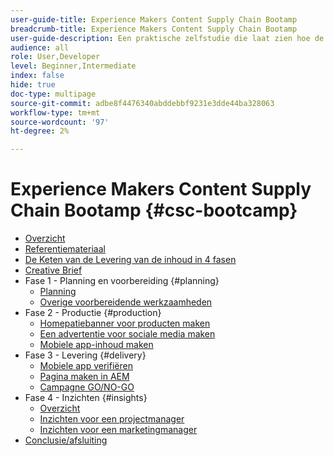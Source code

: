 ```yaml
---
user-guide-title: Experience Makers Content Supply Chain Bootamp
breadcrumb-title: Experience Makers Content Supply Chain Bootamp
user-guide-description: Een praktische zelfstudie die laat zien hoe de producten van de Adobe u kunnen helpen uw toeleveringsketen voor inhoud te optimaliseren.
audience: all
role: User,Developer
level: Beginner,Intermediate
index: false
hide: true
doc-type: multipage
source-git-commit: adbe8f4476340abddebbf9231e3dde44ba328063
workflow-type: tm+mt
source-wordcount: '97'
ht-degree: 2%

---
```



# Experience Makers Content Supply Chain Bootamp {#csc-bootcamp}

+ [Overzicht](/help/csc-bootcamp/overview.md)
+ [Referentiemateriaal](/help/csc-bootcamp/reference-material.md)
+ [De Keten van de Levering van de inhoud in 4 fasen](/help/csc-bootcamp/csc-in-4-phases.md)
+ [Creative Brief](/help/csc-bootcamp/creative-brief.md)
+ Fase 1 - Planning en voorbereiding {#planning}
   + [Planning](/help/csc-bootcamp/phases/planning/planning.md)
   + [Overige voorbereidende werkzaamheden](/help/csc-bootcamp/phases/planning/prework.md)
+ Fase 2 - Productie {#production}
   + [Homepatiebanner voor producten maken](/help/csc-bootcamp/phases/production/banner.md)
   + [Een advertentie voor sociale media maken](/help/csc-bootcamp/phases/production/social.md)
   + [Mobiele app-inhoud maken](/help/csc-bootcamp/phases/production/app.md)
+ Fase 3 - Levering {#delivery}
   + [Mobiele app verifiëren](/help/csc-bootcamp/phases/delivery/app.md)
   + [Pagina maken in AEM](/help/csc-bootcamp/phases/delivery/page-in-aem.md)
   + [Campagne GO/NO-GO](/help/csc-bootcamp/phases/delivery/go-nogo.md)
+ Fase 4 - Inzichten {#insights}
   + [Overzicht](/help/csc-bootcamp/phases/insights/overview.md)
   + [Inzichten voor een projectmanager](/help/csc-bootcamp/phases/insights/project-manager.md)
   + [Inzichten voor een marketingmanager](/help/csc-bootcamp/phases/insights/marketing-manager.md)
+ [Conclusie/afsluiting](/help/csc-bootcamp/conclusion.md)
